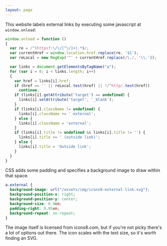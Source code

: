 ```yaml
---
layout: page
---
```


This website labels external links by executing some javascript at `window.onload`:

``` javascript
window.onload = function ()
{
  var re = /^(https?:\/\/[^\/]+).*$/;
  var currentHref = window.location.href.replace(re, '$1');
  var reLocal = new RegExp('^' + currentHref.replace(/\./, '\\.'));

  var links = document.getElementsByTagName("a");
  for (var i = 0; i < links.length; i++)
  {
    var href = links[i].href;
    if (href == '' || reLocal.test(href) || !/^http/.test(href))
      continue;
    if (links[i].getAttribute('target') == undefined) {
      links[i].setAttribute('target', '_blank');
    }
    if (links[i].className != undefined) {
      links[i].className += ' external';
    } else {
      links[i].className = 'external';
    }
    if (links[i].title != undefined && links[i].title != '') {
      links[i].title += ' (outside link)';
    } else {
      links[i].title = 'Outside link';
    }
  }
}
```

CSS adds some padding and specifies a background image to draw within that space.

``` css
a.external {
  background-image: url("/assets/img/icons8-external-link.svg");
  background-position-x: right;
  background-position-y: center;
  background-size: 0.9em;
  padding-right: 0.95em;
  background-repeat: no-repeat;
}
```

The image itself is licensed from icons8.com, but if you're not picky there's a lot of options out there. The icon scales with the text size, so it's worth finding an SVG.
